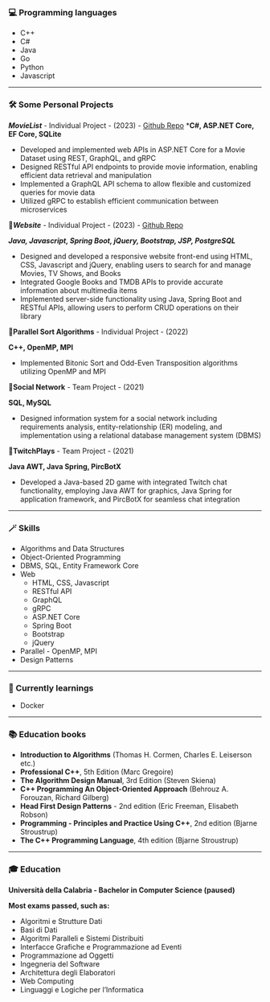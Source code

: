 ### 💻 Programming languages
- C++
- C#
- Java
- Go
- Python
- Javascript

---

### 🛠️ Some Personal Projects

***MovieList*** - Individual Project - (2023) - [Github Repo](https://github.com/DomenicoMichienzi/MovieList)
***C#, ASP.NET Core, EF Core, SQLite**
- Developed and implemented web APIs in ASP.NET Core for a Movie Dataset using REST, GraphQL, and gRPC
- Designed RESTful API endpoints to provide movie information, enabling efficient data retrieval and manipulation
- Implemented a GraphQL API schema to allow flexible and customized queries for movie data
- Utilized gRPC to establish efficient communication between microservices

🔻***Website*** - Individual Project - (2023) - [Github Repo](https://github.com/DomenicoMichienzi/Website)

***Java, Javascript, Spring Boot, jQuery, Bootstrap, JSP, PostgreSQL***

- Designed and developed a responsive website front-end using HTML, CSS, Javascript and jQuery, enabling users to search for and manage Movies, TV Shows, and Books
- Integrated Google Books and TMDB APIs to provide accurate information about multimedia items
- Implemented server-side functionality using Java, Spring Boot and RESTful APIs, allowing users to perform CRUD operations on their library

🔻**Parallel Sort Algorithms** - Individual Project - (2022)

**C++, OpenMP, MPI**

- Implemented Bitonic Sort and Odd-Even Transposition algorithms utilizing OpenMP and MPI

🔻**Social Network** - Team Project - (2021)

**SQL, MySQL**

- Designed information system for a social network including requirements analysis, entity-relationship (ER) modeling, and implementation using a relational database management system (DBMS)

🔻**TwitchPlays** - Team Project - (2021)

**Java AWT, Java Spring, PircBotX**

- Developed a Java-based 2D game with integrated Twitch chat functionality, employing Java AWT for graphics, Java Spring for application framework, and PircBotX for seamless chat integration

---

### 🪄 Skills

- Algorithms and Data Structures
- Object-Oriented Programming
- DBMS, SQL, Entity Framework Core
- Web
    - HTML, CSS, Javascript
    - RESTful API
    - GraphQL
    - gRPC
    - ASP.NET Core
    - Spring Boot
    - Bootstrap
    - jQuery
- Parallel - OpenMP, MPI
- Design Patterns

---

### 📖 Currently learnings

- Docker

---

### 📚 Education books

- **Introduction to Algorithms** (Thomas H. Cormen, Charles E. Leiserson etc.)
- **Professional C++**, 5th Edition (Marc Gregoire)
- **The Algorithm Design Manual**, 3rd Edition (Steven Skiena)
- **C++ Programming An Object-Oriented Approach** (Behrouz A. Forouzan, Richard Gilberg)
- **Head First Design Patterns** - 2nd edition (Eric Freeman, Elisabeth Robson)
- **Programming - Principles and Practice Using C++**, 2nd edition (Bjarne Stroustrup)
- **The C++ Programming Language**, 4th edition (Bjarne Stroustrup)

---

### 🎓 Education

**Università della Calabria - Bachelor in Computer Science (paused)**

**Most exams passed, such as:**

- Algoritmi e Strutture Dati
- Basi di Dati       
- Algoritmi Paralleli e Sistemi Distribuiti
- Interfacce Grafiche e Programmazione ad Eventi
- Programmazione ad Oggetti
- Ingegneria del Software
- Architettura degli Elaboratori
- Web Computing
- Linguaggi e Logiche per l’Informatica
